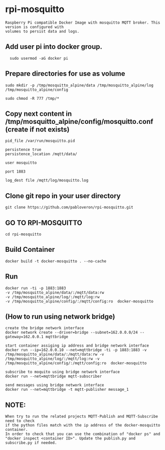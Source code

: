 # rpi-mosquitto

```
Raspberry Pi compatible Docker Image with mosquitto MQTT broker. This version is configured with
volumes to persist data and logs.
```

## Add user pi into docker group.

```
  sudo usermod -aG docker pi
```

## Prepare directories for use as volume

```
sudo mkdir -p /tmp/mosquitto_alpine/data /tmp/mosquitto_alpine/log /tmp/mosquitto_alpine/config
	
sudo chmod -R 777 /tmp/*
```

## Copy next content in /tmp/mosquitto_alpine/config/mosquitto.conf (create if not exists)

```
pid_file /var/run/mosquitto.pid

persistence true
persistence_location /mqtt/data/

user mosquitto

port 1883

log_dest file /mqtt/log/mosquitto.log
```  

## Clone git repo in your user directory
```
git clone https://github.com/pabloveron/rpi-mosquitto.git
```

## GO TO RPI-MOSQUITTO
```
cd rpi-mosquitto
```

## Build Container
```
docker build -t docker-mosquitto . --no-cache
```

## Run

```
docker run -ti -p 1883:1883 
-v /tmp/mosquitto_alpine/data/:/mqtt/data:rw
-v /tmp/mosquitto_alpine/log/:/mqtt/log:rw 
-v /tmp/mosquitto_alpine/config/:/mqtt/config:ro  docker-mosquitto
```

## (How to run using network bridge)
```
create the bridge network interface
docker network create --driver=bridge --subnet=162.0.0.0/24 --gateway=162.0.0.1 mqttbridge

start container assiging ip address and bridge network interface
docker run --ip=162.0.0.10 --net=mqttbridge -ti -p 1883:1883 -v /tmp/mosquitto_alpine/data/:/mqtt/data:rw -v /tmp/mosquitto_alpine/log/:/mqtt/log:rw -v /tmp/mosquitto_alpine/config/:/mqtt/config:ro  docker-mosquitto

subscribe to moquito using bridge network interface
docker run --net=mqttbridge mqtt-subscriber

send messages using bridge network interface
docker run --net=mqttbridge -t mqtt-publisher message_1
```

## NOTE:

```
When try to run the related projects MQTT-Publish and MQTT-Subscribe need to check
if the python files match with the ip address of the docker-mosquitto container.
In order to check that you can use the combination of "docker ps" and 
"docker inspect <container ID>". Update the publish.py and subscribe.py if needed.

